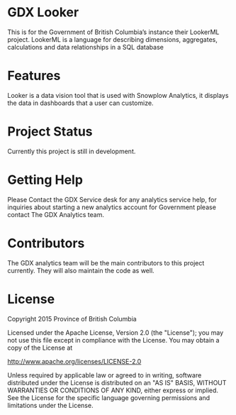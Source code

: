 # GDX Looker
This is for the Government of British Columbia’s instance their LookerML project. LookerML is a language for describing dimensions, aggregates, calculations and data relationships in a SQL database

# Features

Looker is a data vision tool that is used with Snowplow Analytics, it displays the data in dashboards that a user can customize.

# Project Status

Currently this project is still in development.

# Getting Help

Please Contact the GDX Service desk for any analytics service help, for inquiries about starting a new analytics account for Government please contact The GDX Analytics team.

# Contributors

The GDX analytics team will be the main contributors to this project currently. They will also maintain the code as well.

# License

Copyright 2015 Province of British Columbia

Licensed under the Apache License, Version 2.0 (the "License");
you may not use this file except in compliance with the License.
You may obtain a copy of the License at

   http://www.apache.org/licenses/LICENSE-2.0

Unless required by applicable law or agreed to in writing, software
distributed under the License is distributed on an "AS IS" BASIS,
WITHOUT WARRANTIES OR CONDITIONS OF ANY KIND, either express or implied.
See the License for the specific language governing permissions and limitations under the License.
